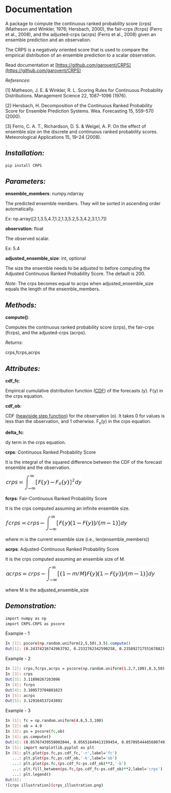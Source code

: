 # Documentation  

A package to compute the continuous ranked probability score (crps) (Matheson and Winkler, 1976; Hersbach, 2000), the fair-crps (fcrps) (Ferro et al., 2008), and the adjusted-crps (acrps) (Ferro et al., 2008) given an ensemble prediction and an observation.
    
The CRPS is a negatively oriented score that is used to compare the empirical distribution of an ensemble prediction to a scalar observation. 

Read documentation at [https://github.com/garovent/CRPS](https://github.com/garovent/CRPS)

_References_:

[1] Matheson, J. E. & Winkler, R. L. Scoring Rules for Continuous Probability Distributions. Management Science 22, 1087–1096 (1976).

[2] Hersbach, H. Decomposition of the Continuous Ranked Probability Score for Ensemble Prediction Systems. Wea. Forecasting 15, 559–570 (2000).

[3] Ferro, C. A. T., Richardson, D. S. & Weigel, A. P. On the effect of ensemble size on the discrete and continuous ranked probability scores. Meteorological Applications 15, 19–24 (2008).

## _Installation:_

```sh
pip install CRPS
```

## _Parameters:_

**ensemble_members**: numpy.ndarray

The predicted ensemble members. They will be sorted in ascending order automatically.

Ex: np.array([2.1,3.5,4.7,1.2,1.3,5.2,5.3,4.2,3.1,1.7])

**observation**: float

The observed scalar.

Ex: 5.4
    
**adjusted_ensemble_size**: int, optional

The size the ensemble needs to be adjusted to before computing the Adjusted Continuous Ranked Probability Score. The default is 200. 

_Note_: The crps becomes equal to acrps when adjusted_ensemble_size equals the length of the ensemble_members.

## _Methods:_

**compute()**:

Computes the continuous ranked probability score (crps), the fair-crps (fcrps), and the adjusted-crps (acrps).

_Returns_:

crps,fcrps,acrps

## _Attributes:_

**cdf_fc**: 

Empirical cumulative distribution function ([CDF](https://en.wikipedia.org/wiki/Cumulative_distribution_function)) of the forecasts (y). F(y) in the crps equation.
   
**cdf_ob**:

CDF ([heaviside step function](https://en.wikipedia.org/wiki/Heaviside_step_function)) for the observation (o). It takes 0 for values is less than the observation, and 1 otherwise. F<sub>o</sub>(y) in the crps equation.
    
**delta_fc**:

dy term in the crps equation.
    
**crps**: Continuous Ranked Probability Score

It is the integral of the squared difference between the CDF of the forecast ensemble and the observation.

![crps](crps.jpg)

**fcrps**: Fair-Continuous Ranked Probability Score

It is the crps computed assuming an infinite ensemble size.

![fcrps](fcrps.jpg)

where m is the current ensemble size (i.e., len(ensemble_members))

**acrps**: Adjusted-Continuous Ranked Probability Score

It is the crps computed assuming an ensemble size of M.

![acrps](acrps.jpg)

where M is the adjusted_ensemble_size

## _Demonstration:_

```sh
import numpy as np
import CRPS.CRPS as pscore
```

Example - 1
```sh
In [1]: pscore(np.random.uniform(2,5,50),3.5).compute()
Out[1]: (0.24374216742963792, 0.2332762342590258, 0.23589271755167882)
```

Example - 2
```sh
In [2]: crps,fcrps,acrps = pscore(np.random.uniform(1.2,7,100),8.3,50).compute()
In [3]: crps
Out[3]: 3.11890267263096
In [4]: fcrps
Out[4]: 3.109573704801023
In [5]: acrps
Out[5]: 3.129164537243891
```

Example - 3
```sh
In [1]: fc = np.random.uniform(4.6,5.3,100)
In [2]: ob = 4.9
In [3]: ps = pscore(fc,ob)
In [4]: ps.compute()
Out[4]: (0.05767439558002044, 0.05651649413199454, 0.05709544485600749)
In [5]: import matplotlib.pyplot as plt
In [6]: plt.plot(ps.fc,ps.cdf_fc,'-r',label='fc')
   ...: plt.plot(ps.fc,ps.cdf_ob,'-k',label='ob')
   ...: plt.plot(ps.fc,(ps.cdf_fc-ps.cdf_ob)**2,'-b')
   ...: plt.fill_between(ps.fc,(ps.cdf_fc-ps.cdf_ob)**2,label='crps')
   ...: plt.legend()
Out[6]: 
![crps illustration](crps_illustration.png)
```

